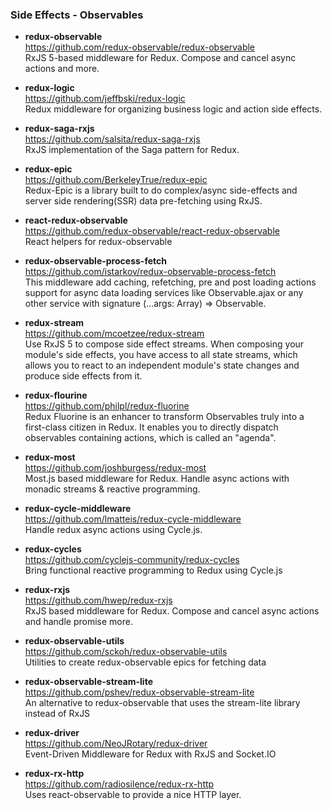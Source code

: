 ### Side Effects - Observables

- **redux-observable**  
  https://github.com/redux-observable/redux-observable  
  RxJS 5-based middleware for Redux. Compose and cancel async actions and more.
  
- **redux-logic**  
  https://github.com/jeffbski/redux-logic  
  Redux middleware for organizing business logic and action side effects.
  
- **redux-saga-rxjs**  
  https://github.com/salsita/redux-saga-rxjs  
  RxJS implementation of the Saga pattern for Redux.
  
- **redux-epic**  
  https://github.com/BerkeleyTrue/redux-epic  
  Redux-Epic is a library built to do complex/async side-effects and server side rendering(SSR) data pre-fetching using RxJS.
  
- **react-redux-observable**  
  https://github.com/redux-observable/react-redux-observable  
  React helpers for redux-observable
  
- **redux-observable-process-fetch**  
  https://github.com/istarkov/redux-observable-process-fetch  
  This middleware add caching, refetching, pre and post loading actions support for async data loading services like Observable.ajax or any other service with signature (...args: Array<any>) => Observable<any>.
  
- **redux-stream**  
  https://github.com/mcoetzee/redux-stream  
  Use RxJS 5 to compose side effect streams.  When composing your module's side effects, you have access to all state streams, which allows you to react to an independent module's state changes and produce side effects from it.
  
- **redux-flourine**  
  https://github.com/philpl/redux-fluorine  
  Redux Fluorine is an enhancer to transform Observables truly into a first-class citizen in Redux. It enables you to directly dispatch observables containing actions, which is called an "agenda".
  
- **redux-most**  
  https://github.com/joshburgess/redux-most  
  Most.js based middleware for Redux.  Handle async actions with monadic streams & reactive programming.
  
- **redux-cycle-middleware**  
  https://github.com/lmatteis/redux-cycle-middleware  
  Handle redux async actions using Cycle.js. 
  
- **redux-cycles**  
  https://github.com/cyclejs-community/redux-cycles  
  Bring functional reactive programming to Redux using Cycle.js 
  
- **redux-rxjs**  
  https://github.com/hwep/redux-rxjs  
  RxJS based middleware for Redux. Compose and cancel async actions and handle promise more. 
  
- **redux-observable-utils**  
  https://github.com/sckoh/redux-observable-utils  
  Utilities to create redux-observable epics for fetching data
  
- **redux-observable-stream-lite**  
  https://github.com/pshev/redux-observable-stream-lite  
  An alternative to redux-observable that uses the stream-lite library instead of RxJS
  
- **redux-driver**  
  https://github.com/NeoJRotary/redux-driver  
  Event-Driven Middleware for Redux with RxJS and Socket.IO
  
- **redux-rx-http**  
  https://github.com/radiosilence/redux-rx-http  
  Uses react-observable to provide a nice HTTP layer. 